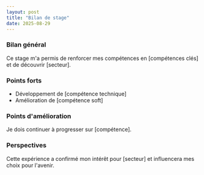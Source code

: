 ```yaml
---
layout: post
title: "Bilan de stage"
date: 2025-08-29
---
```


### Bilan général
Ce stage m'a permis de renforcer mes compétences en [compétences clés] et de découvrir [secteur].  

### Points forts
- Développement de [compétence technique]
- Amélioration de [compétence soft]

### Points d'amélioration
Je dois continuer à progresser sur [compétence].  

### Perspectives
Cette expérience a confirmé mon intérêt pour [secteur] et influencera mes choix pour l'avenir.
